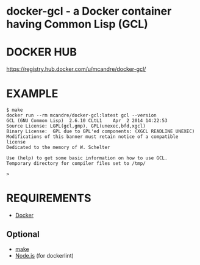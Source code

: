 # docker-gcl - a Docker container having Common Lisp (GCL)

# DOCKER HUB

https://registry.hub.docker.com/u/mcandre/docker-gcl/

# EXAMPLE

```
$ make
docker run --rm mcandre/docker-gcl:latest gcl --version
GCL (GNU Common Lisp)  2.6.10 CLtL1    Apr  2 2014 14:22:53
Source License: LGPL(gcl,gmp), GPL(unexec,bfd,xgcl)
Binary License:  GPL due to GPL'ed components: (XGCL READLINE UNEXEC)
Modifications of this banner must retain notice of a compatible license
Dedicated to the memory of W. Schelter

Use (help) to get some basic information on how to use GCL.
Temporary directory for compiler files set to /tmp/

>
```

# REQUIREMENTS

* [Docker](https://www.docker.com/)

## Optional

* [make](http://www.gnu.org/software/make/)
* [Node.js](https://nodejs.org/en/) (for dockerlint)
